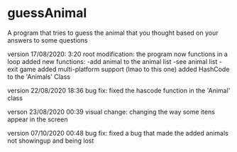 
# guessAnimal
A program that tries to guess the animal that you thought based on your answers to some questions


version 17/08/2020: 3:20
	root modification: the program now functions in a loop
	added new functions:
		-add animal to the animal list
		-see animal list
		-exit game
	added multi-platform support (lmao to this one)
	added HashCode to the 'Animals' Class

version 22/08/2020 18:36
	bug fix: fixed the hascode function in the 'Animal' class
	
verson 23/08/2020 00:39
	visual change: changing the way some itens appear in the screen

version 07/10/2020 00:48
	bug fix: fixed a bug that made the added animals not showingup and being lost
